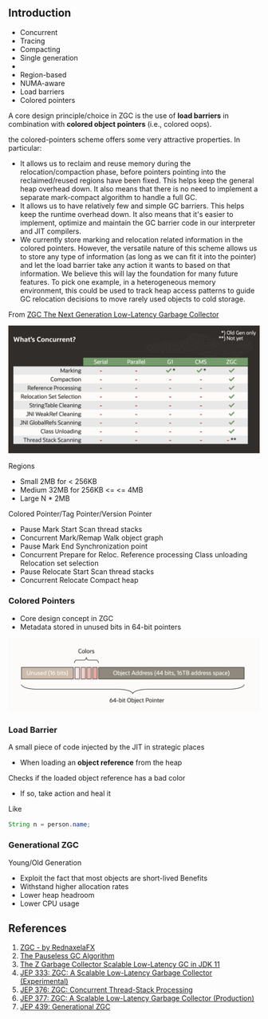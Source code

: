 ## Introduction

- Concurrent
- Tracing
- Compacting
- Single generation
-
- Region-based
- NUMA-aware
- Load barriers
- Colored pointers

A core design principle/choice in ZGC is the use of **load barriers** in combination with **colored object pointers** (i.e., colored oops).

the colored-pointers scheme offers some very attractive properties. In particular:

- It allows us to reclaim and reuse memory during the relocation/compaction phase, before pointers pointing into the reclaimed/reused regions have been fixed.
  This helps keep the general heap overhead down. It also means that there is no need to implement a separate mark-compact algorithm to handle a full GC.
- It allows us to have relatively few and simple GC barriers. This helps keep the runtime overhead down.
  It also means that it's easier to implement, optimize and maintain the GC barrier code in our interpreter and JIT compilers.
- We currently store marking and relocation related information in the colored pointers.
  However, the versatile nature of this scheme allows us to store any type of information (as long as we can fit it into the pointer) and let the load barrier take any action it wants to based on that information.
  We believe this will lay the foundation for many future features.
  To pick one example, in a heterogeneous memory environment, this could be used to track heap access patterns to guide GC relocation decisions to move rarely used objects to cold storage.

From [ZGC The Next Generation Low-Latency Garbage Collector](http://cr.openjdk.java.net/~pliden/slides/ZGC-OracleDevLive-2020.pdf)

![](../img/ZGC-Concurrent.png)

Regions

- Small 2MB for < 256KB
- Medium 32MB for 256KB <= <= 4MB
- Large N * 2MB

Colored Pointer/Tag Pointer/Version Pointer

- Pause Mark Start Scan thread stacks
- Concurrent Mark/Remap Walk object graph
- Pause Mark End Synchronization point
- Concurrent Prepare for Reloc. Reference processing Class unloading Relocation set selection
- Pause Relocate Start Scan thread stacks
- Concurrent Relocate Compact heap

### Colored Pointers

- Core design concept in ZGC
- Metadata stored in unused bits in 64-bit pointers

![](../img/ZGC-Colored-Pointer.png)

### Load Barrier

A small piece of code injected by the JIT in strategic places

- When loading an **object reference** from the heap

Checks if the loaded object reference has a bad color

- If so, take action and heal it

Like

```java
String n = person.name;
```

### Generational ZGC

Young/Old Generation

- Exploit the fact that most objects are short-lived
  Benefits
- Withstand higher allocation rates
- Lower heap headroom
- Lower CPU usage

## References

1. [ZGC - by RednaxelaFX](https://www.zhihu.com/question/287945354/answer/458761494)
2. [The Pauseless GC Algorithm](https://www.usenix.org/legacy/events/vee05/full_papers/p46-click.pdf)
3. [The Z Garbage Collector Scalable Low-Latency GC in JDK 11](http://cr.openjdk.java.net/~pliden/slides/ZGC-OracleCodeOne-2018.pdf)
4. [JEP 333: ZGC: A Scalable Low-Latency Garbage Collector (Experimental)](https://openjdk.org/jeps/333)
5. [JEP 376: ZGC: Concurrent Thread-Stack Processing](https://openjdk.java.net/jeps/376)
6. [JEP 377: ZGC: A Scalable Low-Latency Garbage Collector (Production)](https://openjdk.java.net/jeps/377)
7. [JEP 439: Generational ZGC](https://openjdk.org/jeps/439)
